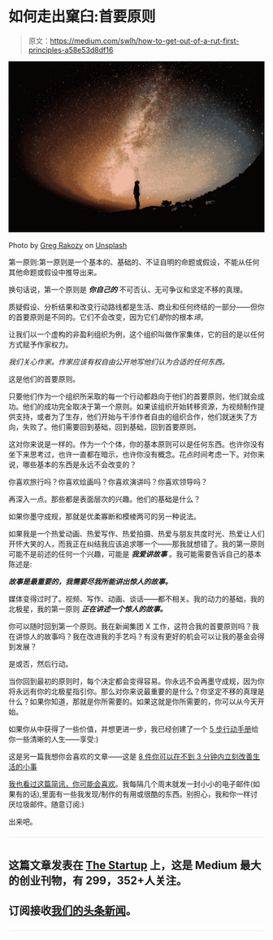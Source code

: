 # 如何走出窠臼:首要原则

> 原文：<https://medium.com/swlh/how-to-get-out-of-a-rut-first-principles-a58e53d8df16>

![](img/c3b5710db59ce3163c2b83c4bf7d1899.png)

Photo by [Greg Rakozy](https://unsplash.com/photos/oMpAz-DN-9I?utm_source=unsplash&utm_medium=referral&utm_content=creditCopyText) on [Unsplash](https://unsplash.com/search/photos/foundation?utm_source=unsplash&utm_medium=referral&utm_content=creditCopyText)

第一原则:第一原则是一个基本的、基础的、不证自明的命题或假设，不能从任何其他命题或假设中推导出来。

换句话说，第一个原则是 ***你自己的*** 不可否认、无可争议和坚定不移的真理。

质疑假设、分析结果和改变行动路线都是生活、商业和任何终结的一部分——但你的首要原则是不同的。它们不会改变，因为它们*是*你的根本*谛*。

让我们以一个虚构的非盈利组织为例，这个组织叫做作家集体，它的目的是以任何方式赋予作家权力。

*我们关心作家。作家应该有权自由公开地写他们认为合适的任何东西。*

这是他们的首要原则。

只要他们作为一个组织所采取的每一个行动都趋向于他们的首要原则，他们就会成功。他们的成功完全取决于第一个原则。如果该组织开始转移资源，为视频制作提供支持，或者为了生存，他们开始与干涉作者自由的组织合作，他们就迷失了方向，失败了。他们需要回到基础，回到基础，回到首要原则。

这对你来说是一样的。作为一个个体，你的基本原则可以是任何东西。也许你没有坐下来思考过，也许一直都在暗示，也许你没有概念。花点时间考虑一下。对你来说，哪些基本的东西是永远不会改变的？

你喜欢旅行吗？你喜欢绘画吗？你喜欢演讲吗？你喜欢领导吗？

再深入一点。那些都是表面层次的兴趣。他们的基础是什么？

如果你墨守成规，那就是优柔寡断和模棱两可的另一种说法。

如果我是一个热爱动画、热爱写作、热爱拍摄、热爱与朋友共度时光、热爱让人们开怀大笑的人，而我正在纠结我应该追求哪一个——那我就想错了。我的第一原则可能不是前述的任何一个兴趣，可能是 ***我爱讲故事*** 。我可能需要告诉自己的基本陈述是:

***故事是最重要的，我需要尽我所能讲出惊人的故事。***

媒体变得过时了。视频、写作、动画、谈话——都不相关。我的动力的基础，我的北极星，我的第一原则 ***正在讲述一个惊人的故事。***

你可以随时回到第一个原则。我在新闻集团 X 工作，这符合我的首要原则吗？我在讲惊人的故事吗？我在改进我的手艺吗？有没有更好的机会可以让我的基金会得到发展？

是或否，然后行动。

当你回到最初的原则时，每个决定都会变得容易。你永远不会再墨守成规，因为你将永远有你的北极星指引你。那么对你来说最重要的是什么？你坚定不移的真理是什么？如果你知道，那就是你所需要的。如果这就是你所需要的，你可以从今天开始。

如果你从中获得了一些价值，并想更进一步，我已经创建了一个 [5 步行动手册](https://members.fivestepstoclarity.com)给你一些清晰的人生——享受:)

这是另一篇我想你会喜欢的文章——这是 [8 件你可以在不到 3 分钟内立刻改善生活的小事](/swlh/8-tiny-things-you-can-do-to-immediately-improve-your-life-in-less-than-3-minutes-81baa9f59276)

[我也看过这篇简讯，你可能会喜欢](https://sah.substack.com/subscribe)。我每隔几个周末就发一封小小的电子邮件(如果有的话),里面有一些我发现/制作的有用或很酷的东西。别担心，我和你一样讨厌垃圾邮件。随意订阅:)

出来吧。

![](img/731acf26f5d44fdc58d99a6388fe935d.png)

## 这篇文章发表在 [The Startup](https://medium.com/swlh) 上，这是 Medium 最大的创业刊物，有 299，352+人关注。

## 订阅接收[我们的头条新闻](http://growthsupply.com/the-startup-newsletter/)。

![](img/731acf26f5d44fdc58d99a6388fe935d.png)